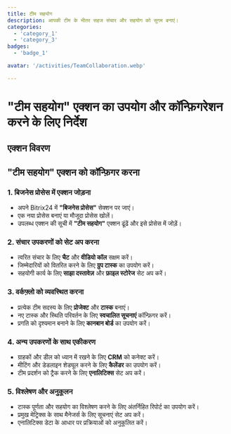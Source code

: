 ```yaml
---
title: टीम सहयोग
description: आपकी टीम के भीतर सहज संचार और सहयोग को सुगम बनाएं।
categories: 
  - 'category_1'
  - 'category_3'
badges: 
  - 'badge_1'

avatar: '/activities/TeamCollaboration.webp'

---
```

# "टीम सहयोग" एक्शन का उपयोग और कॉन्फ़िगरेशन करने के लिए निर्देश

## एक्शन विवरण

## **"टीम सहयोग" एक्शन को कॉन्फ़िगर करना**

### 1. बिजनेस प्रोसेस में एक्शन जोड़ना
- अपने Bitrix24 में **"बिजनेस प्रोसेस"** सेक्शन पर जाएं।
- एक नया प्रोसेस बनाएं या मौजूदा प्रोसेस खोलें।
- उपलब्ध एक्शन की सूची में **"टीम सहयोग"** एक्शन ढूंढें और इसे प्रोसेस में जोड़ें।

### 2. संचार उपकरणों को सेट अप करना
- त्वरित संचार के लिए **चैट** और **वीडियो कॉल** सक्षम करें।
- जिम्मेदारियों को वितरित करने के लिए **ग्रुप टास्क** का उपयोग करें।
- सहयोगी कार्य के लिए **साझा दस्तावेज़** और **फ़ाइल स्टोरेज** सेट अप करें।

### 3. वर्कफ़्लो को व्यवस्थित करना
- प्रत्येक टीम सदस्य के लिए **प्रोजेक्ट** और **टास्क** बनाएं।
- नए टास्क और स्थिति परिवर्तन के लिए **स्वचालित सूचनाएं** कॉन्फ़िगर करें।
- प्रगति को दृश्यमान बनाने के लिए **कानबान बोर्ड** का उपयोग करें।

### 4. अन्य उपकरणों के साथ एकीकरण
- ग्राहकों और डील को ध्यान में रखने के लिए **CRM** को कनेक्ट करें।
- मीटिंग और डेडलाइन शेड्यूल करने के लिए **कैलेंडर** का उपयोग करें।
- टीम प्रदर्शन को ट्रैक करने के लिए **एनालिटिक्स** सेट अप करें।

### 5. विश्लेषण और अनुकूलन
- टास्क पूर्णता और सहयोग का विश्लेषण करने के लिए अंतर्निहित रिपोर्ट का उपयोग करें।
- प्रमुख मेट्रिक्स के साथ मैनेजर्स के लिए सूचनाएं सेट अप करें।
- एनालिटिक्स डेटा के आधार पर प्रक्रियाओं को अनुकूलित करें।